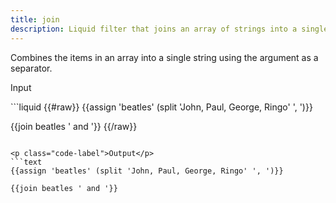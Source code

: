 ```yaml
---
title: join
description: Liquid filter that joins an array of strings into a single string.
---
```


Combines the items in an array into a single string using the argument as a separator.

<p class="code-label">Input</p>
```liquid
{{#raw}}
{{assign 'beatles' (split 'John, Paul, George, Ringo' ', ')}}

{{join beatles ' and '}}
{{/raw}}
```

<p class="code-label">Output</p>
```text
{{assign 'beatles' (split 'John, Paul, George, Ringo' ', ')}}

{{join beatles ' and '}}
```
